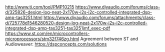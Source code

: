 ## 
http://www.ti.com/tool/PMP10215
https://www.diyaudio.com/forums/class-d/325826-design-log-neat-2x170w-i2s-i2c-controlled-integrated-dsp-amp-tas3251.html
https://www.diyaudio.com/forums/attachments/class-d/725778d1546280520-design-log-neat-2x170w-i2s-i2c-controlled-integrated-dsp-amp-tas3251-tas3251jmf_exec-pdf
https://www.st.com/en/microcontrollers-microprocessors/stm32f746zg.html
Agreement between ST and Audioweaver: https://dspconcepts.com/solutions
